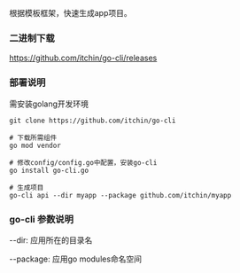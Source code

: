 根据模板框架，快速生成app项目。

### 二进制下载

https://github.com/itchin/go-cli/releases

### 部署说明

需安装golang开发环境

```
git clone https://github.com/itchin/go-cli

# 下载所需组件
go mod vendor

# 修改config/config.go中配置，安装go-cli
go install go-cli.go

# 生成项目
go-cli api --dir myapp --package github.com/itchin/myapp
```

### go-cli 参数说明
--dir: 应用所在的目录名

--package: 应用go modules命名空间
